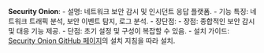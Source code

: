 **Security Onion**:
    - 설명: 네트워크 보안 감시 및 인시던트 응답 플랫폼.
    - 기능 특징: 네트워크 트래픽 분석, 보안 이벤트 탐지, 로그 분석.
    - 장단점:
      - 장점: 종합적인 보안 감시 및 대응 기능 제공.
      - 단점: 초기 설정 및 구성이 복잡할 수 있음.
    - 설치 가이드: [Security Onion GitHub 페이지](https://github.com/Security-Onion-Solutions/security-onion)의 설치 지침을 따라 설치.